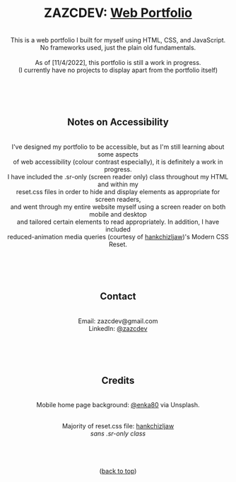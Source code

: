 <div id="top"></div>
<div align="center">
  
# ZAZCDEV: <a href="https://zazcdev.github.io/webportfolio/">Web Portfolio</a>
<br>
This is a web portfolio I built for myself using HTML, CSS, and JavaScript. <br>
No frameworks used, just the plain old fundamentals. <br>
<br>  
As of [11/4/2022], this portfolio is still a work in progress. <br> 
(I currently have no projects to display apart from the portfolio itself)
<br>
<br>
<br>
<br>
<br>

## Notes on Accessibility

<br>
I've designed my portfolio to be accessible, but as I'm still learning about some aspects <br>
of web accessibility (colour contrast especially), it is definitely a work in progress. <br>
I have included the .sr-only (screen reader only) class throughout my HTML and within my <br>
reset.css files in order to hide and display elements as appropriate for screen readers, <br>
and went through my entire website myself using a screen reader on both mobile and desktop <br>
and tailored certain elements to read appropriately. In addition, I have included <br>
reduced-animation media queries (courtesy of <a href="https://github.com/hankchizljaw/modern-css-reset">hankchizljaw</a>)'s Modern CSS Reset.
<br>
<br>
<br>
<br>
<br>

## Contact

<br>
Email: zazcdev@gmail.com
<br>
LinkedIn: <a href="https://www.linkedin.com/in/zazcdev/">@zazcdev</a> 
<br>
<br>
<br>
<br>
<br>

## Credits

<br>
Mobile home page background: <a href="https://unsplash.com/@enka80">@enka80</a> via Unsplash.
<br>
<br>

Majority of reset.css file: <a href="https://github.com/hankchizljaw/modern-css-reset">hankchizljaw</a>
<br>
*sans .sr-only class*
<br>
<br>
<br>
<br>
<br>
(<a href="#top">back to top</a>)
</div>
